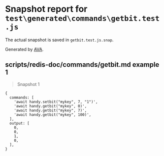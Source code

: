 # Snapshot report for `test\generated\commands\getbit.test.js`

The actual snapshot is saved in `getbit.test.js.snap`.

Generated by [AVA](https://ava.li).

## scripts/redis-doc/commands/getbit.md example 1

> Snapshot 1

    {
      commands: [
        'await handy.setbit("mykey", 7, "1")',
        'await handy.getbit("mykey", 0)',
        'await handy.getbit("mykey", 7)',
        'await handy.getbit("mykey", 100)',
      ],
      output: [
        0,
        0,
        1,
        0,
      ],
    }
